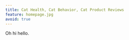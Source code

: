 ```yaml
---
title: Cat Health, Cat Behavior, Cat Product Reviews
feature: homepage.jpg
avoid: true
---
```


Oh hi hello.